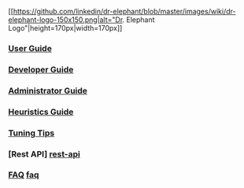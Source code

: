 [[https://github.com/linkedin/dr-elephant/blob/master/images/wiki/dr-elephant-logo-150x150.png|alt="Dr. Elephant Logo"|height=170px|width=170px]]

### [User Guide][user-guide]

### [Developer Guide][dev-guide]

### [Administrator Guide][admin-guide]

### [Heuristics Guide][heuristic-guide]

### [Tuning Tips][tuning-guide]

### [Rest API] [rest-api]

### [FAQ] [faq]


[user-guide]: https://github.com/linkedin/dr-elephant/wiki/User-Guide

[dev-guide]: https://github.com/linkedin/dr-elephant/wiki/Developer-Guide

[admin-guide]: https://github.com/linkedin/dr-elephant/wiki/Administrator-Guide

[heuristic-guide]: https://github.com/linkedin/dr-elephant/wiki/Heuristics-Guide

[tuning-guide]: https://github.com/linkedin/dr-elephant/wiki/Tuning-Tips

[rest-api]: https://github.com/linkedin/dr-elephant/wiki/Rest-API

[faq]: https://github.com/linkedin/dr-elephant/wiki/FAQ